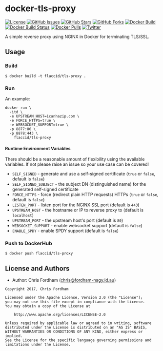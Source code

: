 # docker-tls-proxy

[![License][badge-license]][apache2]
[![GitHub Issues][badge-gh-issues]][gh-issues]
[![GitHub Stars][badge-gh-stars]][gh-stars]
[![GitHub Forks][badge-gh-forks]][gh-forks]
[![Docker Build][badge-docker-build]][docker-builds]
[![Docker Build Status][badge-docker-build-status]][docker-builds]
[![Docker Pulls][badge-docker-pulls]][docker-hub]
[![Twitter][badge-twitter]][tweet]

A simple reverse proxy using NGINX in Docker for terminating TLS/SSL.

## Usage

### Build

    $ docker build -t flaccid/tls-proxy .

### Run

An example:

```
docker run \
  -itd \
  -e UPSTREAM_HOST=icanhazip.com \
  -e FORCE_HTTPS=true \
  -e WEBSOCKET_SUPPORT=true \
  -p 8877:80 \
  -p 8878:443 \
    flaccid/tls-proxy
```

#### Runtime Environment Variables

There should be a reasonable amount of flexibility using the available variables. If not please raise an issue so your use case can be covered!

- `SELF_SIGNED` - generate and use a self-signed certificate (`true` or `false`, default is `false`)
- `SELF_SIGNED_SUBJECT` - the subject DN (distinguished name) for the generated self-signed certificate
- `FORCE_HTTPS` - force (redirect plain HTTP requests) HTTPs (`true` or `false`, default is `false`)
- `LISTEN_PORT` - listen port for the NGINX SSL port (default is `443`)
- `UPSTREAM_HOST` - the hostname or IP to reverse proxy to (default is `localhost`)
- `UPSTREAM_PORT` - the upstream host's port (default is `80`)
- `WEBSOCKET_SUPPORT` - enable websocket support (default is `false`)
- `ENABLE_SPDY` - enable SPDY support (default is `false`)

### Push to DockerHub

    $ docker push flaccid/tls-proxy

License and Authors
-------------------
- Author: Chris Fordham (<chris@fordham-nagy.id.au>)

```text
Copyright 2017, Chris Fordham

Licensed under the Apache License, Version 2.0 (the "License");
you may not use this file except in compliance with the License.
You may obtain a copy of the License at

    http://www.apache.org/licenses/LICENSE-2.0

Unless required by applicable law or agreed to in writing, software
distributed under the License is distributed on an "AS IS" BASIS,
WITHOUT WARRANTIES OR CONDITIONS OF ANY KIND, either express or implied.
See the License for the specific language governing permissions and
limitations under the License.
```

[badge-license]: https://img.shields.io/badge/license-Apache%202-blue.svg
[badge-gh-issues]: https://img.shields.io/github/issues/flaccid/docker-tls-proxy.svg
[badge-gh-forks]: https://img.shields.io/github/forks/flaccid/docker-tls-proxy.svg
[badge-gh-stars]: https://img.shields.io/github/stars/flaccid/docker-tls-proxy.svg
[badge-docker-build]: https://img.shields.io/docker/automated/flaccid/tls-proxy.svg
[badge-docker-build-status]: https://img.shields.io/docker/build/flaccid/tls-proxy.svg
[badge-docker-pulls]: https://img.shields.io/docker/pulls/flaccid/tls-proxy.svg
[badge-twitter]: https://img.shields.io/twitter/url/https/github.com/flaccid/docker-tls-proxy.svg?style=social
[gh-issues]: https://github.com/flaccid/docker-tls-proxy/issues
[gh-stars]: https://github.com/flaccid/docker-tls-proxy/stargazers
[gh-forks]: https://github.com/flaccid/docker-tls-proxy/network
[docker-builds]: https://hub.docker.com/r/flaccid/tls-proxy/builds/
[docker-hub]: https://registry.hub.docker.com/u/flaccid/tls-proxy/
[apache2]: https://www.apache.org/licenses/LICENSE-2.0
[tweet]: https://twitter.com/intent/tweet?text=check%20out%20https://goo.gl/KS5vis&url=%5Bobject%20Object%5D
